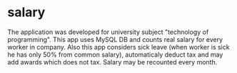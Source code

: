 # salary
The application was developed for university subject "technology of programming". This app uses MySQL DB and counts real salary for every worker in company. Also this app considers sick leave (when worker is sick he has only 50% from common salary), automaticaly deduct tax and may add awards which does not tax. Salary may be recounted every month. 

